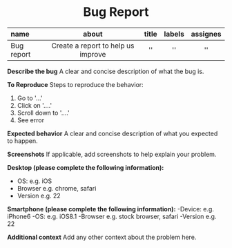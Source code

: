<h1 align="center">Bug Report</h1>

|name      |about                             |title|labels|assignes|
|:--       |:--:                              |:--: |:--:  |:--:    |
|Bug report|Create a report to help us improve|''   |''    |''      |

**Describe the bug**
A clear and concise description of what the bug is.

**To Reproduce**
Steps to reproduce the behavior:
1. Go to '...'
2. Click on '....'
3. Scroll down to '....'
4. See error

**Expected behavior**
A clear and concise description of what you expected to happen.

**Screenshots**
If applicable, add screenshots to help explain your problem.

**Desktop (please complete the following information):**
-  OS: e.g. iOS
-   Browser e.g. chrome, safari
-  Version e.g. 22

**Smartphone (please complete the following information):**
-Device: e.g. iPhone6
-OS: e.g. iOS8.1
-Browser e.g. stock browser, safari
-Version e.g. 22

**Additional context**
Add any other context about the problem here.
